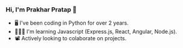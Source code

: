### Hi, I'm Prakhar Pratap 👋

- 🖥️ I've been coding in Python for over 2 years.
- 👨🏻‍💻 I'm learning Javascript (Express.js, React, Angular, Node.js).
- 📽️ Actively looking to colaborate on projects.

<!--
**prakharpratap20/prakharpratap20** is a ✨ _special_ ✨ repository because its `README.md` (this file) appears on your GitHub profile.

Here are some ideas to get you started:

- 🔭 I’m currently working on ...
- 🌱 I’m currently learning ...
- 👯 I’m looking to collaborate on ...
- 🤔 I’m looking for help with ...
- 💬 Ask me about ...
- 📫 How to reach me: ...
- 😄 Pronouns: ...
- ⚡ Fun fact: ...
-->
